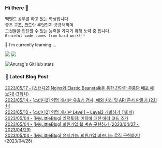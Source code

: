 
### Hi there 👋
백엔드 공부를 하고 있는 학생입니다.   
좋은 구조, 코드란 무엇인지 궁금해하며   
그것들을 판단할 수 있는 능력을 가지기 위해 노력 중 입니다.   
`Graceful code comes from hard work!!!`

🌱 I’m currently learning ...

<a href="https://www.java.com/ko/" target="_blank"><img src="https://img.shields.io/badge/Java-007396?style=flat-square&logo=Java&logoColor=white"/></a>
<a href="https://spring.io/" target="_blank"><img src="https://img.shields.io/badge/Spring-6DB33F?style=flat-square&logo=Spring&logoColor=white"/></a>


![Anurag's GitHub stats](https://github-readme-stats.vercel.app/api?username=HiiWee&&show_icons=true&theme=highcontrast)
<!--
**HiiWee/HiiWee** is a ✨ _special_ ✨ repository because its `README.md` (this file) appears on your GitHub profile.

Here are some ideas to get you started:

- 🔭 I’m currently working on ...

- 👯 I’m looking to collaborate on ...
- 🤔 I’m looking for help with ...
- 💬 Ask me about ...
- 📫 How to reach me: ...
- 😄 Pronouns: ...
- ⚡ Fun fact: ...
-->

### 📌 Latest Blog Post

[2023/05/17 - [스터디2] Nginx와 Elastic Beanstalk을 통한 간단한 무중단 배포 해보기! (3회차)](https://hiiwee.tistory.com/40) <br/>
[2023/05/14 - [스터디2] 익명 게시판 유효성 검사, 예외 처리 및 API 문서 만들기 (2회차)](https://hiiwee.tistory.com/39) <br/>
[2023/05/10 - [스터디2] 익명 게시판 Level1 ~ Level3 개발하기 (1회차)](https://hiiwee.tistory.com/37) <br/>
[2023/05/04 - [MyLittleBlog] 리팩토링: 예외에 대한 에러 코드 추가](https://hiiwee.tistory.com/36) <br/>
[2023/05/04 - [MyLittleBlog] 회원가입 웹 계층 구현하기 (2023/04/27 ~ 2023/04/29)](https://hiiwee.tistory.com/35) <br/>
[2023/05/04 - [MyLittleBlog] 유저기능: 회원가입 비즈니스 로직 구현하기! (2023/04/26)](https://hiiwee.tistory.com/34) <br/>
